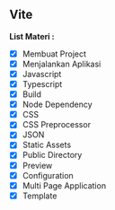 ## Vite

**List Materi :**
- [x] Membuat Project
- [x] Menjalankan Aplikasi
- [x] Javascript
- [x] Typescript
- [x] Build
- [x] Node Dependency
- [x] CSS
- [x] CSS Preprocessor
- [x] JSON
- [x] Static Assets
- [x] Public Directory
- [x] Preview
- [x] Configuration
- [x] Multi Page Application
- [x] Template
<!--stackedit_data:
eyJoaXN0b3J5IjpbLTU4OTYxNTAxNCwtNTg5NjE1MDE0XX0=
-->
